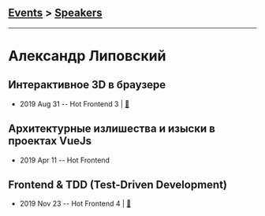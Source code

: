 ## [Events](../README.md) > [Speakers](../speakers.md)
---

# Александр Липовский

## Интерактивное 3D в браузере
- 2019 Aug 31 -- Hot Frontend 3  | [:notebook:](https://yadi.sk/d/hXR0U7gszZqSMg)  
## Архитектурные излишества и изыски в проектах VueJs
- 2019 Apr 11 -- Hot Frontend    
## Frontend &amp; TDD (Test-Driven Development)
- 2019 Nov 23 -- Hot Frontend 4  | [:notebook:](https://yadi.sk/d/MqtPWqmQGxSxtw?w=1)  
